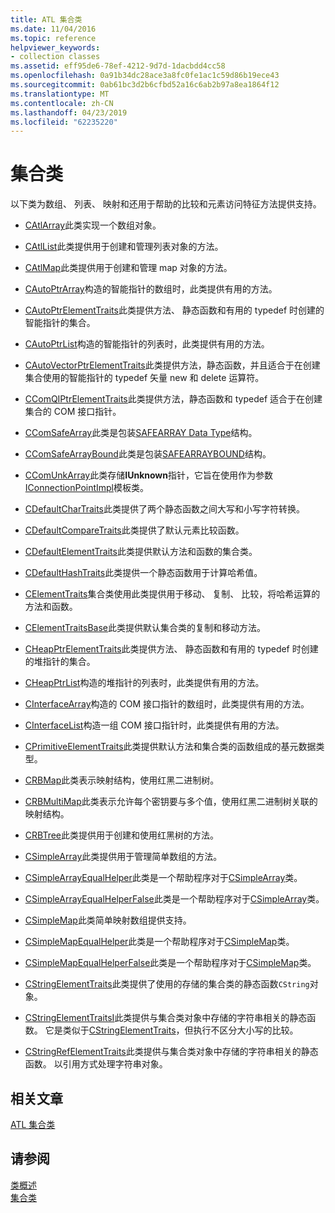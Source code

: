```yaml
---
title: ATL 集合类
ms.date: 11/04/2016
ms.topic: reference
helpviewer_keywords:
- collection classes
ms.assetid: eff95de6-78ef-4212-9d7d-1dacbdd4cc58
ms.openlocfilehash: 0a91b34dc28ace3a8fc0fe1ac1c59d86b19ece43
ms.sourcegitcommit: 0ab61bc3d2b6cfbd52a16c6ab2b97a8ea1864f12
ms.translationtype: MT
ms.contentlocale: zh-CN
ms.lasthandoff: 04/23/2019
ms.locfileid: "62235220"
---
```

# <a name="collection-classes"></a>集合类

以下类为数组、 列表、 映射和还用于帮助的比较和元素访问特征方法提供支持。

- [CAtlArray](../atl/reference/catlarray-class.md)此类实现一个数组对象。

- [CAtlList](../atl/reference/catllist-class.md)此类提供用于创建和管理列表对象的方法。

- [CAtlMap](../atl/reference/catlmap-class.md)此类提供用于创建和管理 map 对象的方法。

- [CAutoPtrArray](../atl/reference/cautoptrarray-class.md)构造的智能指针的数组时，此类提供有用的方法。

- [CAutoPtrElementTraits](../atl/reference/cautoptrelementtraits-class.md)此类提供方法、 静态函数和有用的 typedef 时创建的智能指针的集合。

- [CAutoPtrList](../atl/reference/cautoptrlist-class.md)构造的智能指针的列表时，此类提供有用的方法。

- [CAutoVectorPtrElementTraits](../atl/reference/cautovectorptrelementtraits-class.md)此类提供方法，静态函数，并且适合于在创建集合使用的智能指针的 typedef 矢量 new 和 delete 运算符。

- [CComQIPtrElementTraits](../atl/reference/ccomqiptrelementtraits-class.md)此类提供方法，静态函数和 typedef 适合于在创建集合的 COM 接口指针。

- [CComSafeArray](../atl/reference/ccomsafearray-class.md)此类是包装[SAFEARRAY Data Type](/windows/desktop/api/oaidl/ns-oaidl-tagsafearray)结构。

- [CComSafeArrayBound](../atl/reference/ccomsafearraybound-class.md)此类是包装[SAFEARRAYBOUND](/windows/desktop/api/oaidl/ns-oaidl-tagsafearraybound)结构。

- [CComUnkArray](../atl/reference/ccomunkarray-class.md)此类存储**IUnknown**指针，它旨在使用作为参数[IConnectionPointImpl](../atl/reference/iconnectionpointimpl-class.md)模板类。

- [CDefaultCharTraits](../atl/reference/cdefaultchartraits-class.md)此类提供了两个静态函数之间大写和小写字符转换。

- [CDefaultCompareTraits](../atl/reference/cdefaultcomparetraits-class.md)此类提供了默认元素比较函数。

- [CDefaultElementTraits](../atl/reference/cdefaultelementtraits-class.md)此类提供默认方法和函数的集合类。

- [CDefaultHashTraits](../atl/reference/cdefaulthashtraits-class.md)此类提供一个静态函数用于计算哈希值。

- [CElementTraits](../atl/reference/celementtraits-class.md)集合类使用此类提供用于移动、 复制、 比较，将哈希运算的方法和函数。

- [CElementTraitsBase](../atl/reference/celementtraitsbase-class.md)此类提供默认集合类的复制和移动方法。

- [CHeapPtrElementTraits](../atl/reference/cheapptrelementtraits-class.md)此类提供方法、 静态函数和有用的 typedef 时创建的堆指针的集合。

- [CHeapPtrList](../atl/reference/cheapptrlist-class.md)构造的堆指针的列表时，此类提供有用的方法。

- [CInterfaceArray](../atl/reference/cinterfacearray-class.md)构造的 COM 接口指针的数组时，此类提供有用的方法。

- [CInterfaceList](../atl/reference/cinterfacelist-class.md)构造一组 COM 接口指针时，此类提供有用的方法。

- [CPrimitiveElementTraits](../atl/reference/cprimitiveelementtraits-class.md)此类提供默认方法和集合类的函数组成的基元数据类型。

- [CRBMap](../atl/reference/crbmap-class.md)此类表示映射结构，使用红黑二进制树。

- [CRBMultiMap](../atl/reference/crbmultimap-class.md)此类表示允许每个密钥要与多个值，使用红黑二进制树关联的映射结构。

- [CRBTree](../atl/reference/crbtree-class.md)此类提供用于创建和使用红黑树的方法。

- [CSimpleArray](../atl/reference/csimplearray-class.md)此类提供用于管理简单数组的方法。

- [CSimpleArrayEqualHelper](../atl/reference/csimplearrayequalhelper-class.md)此类是一个帮助程序对于[CSimpleArray](../atl/reference/csimplearray-class.md)类。

- [CSimpleArrayEqualHelperFalse](../atl/reference/csimplearrayequalhelperfalse-class.md)此类是一个帮助程序对于[CSimpleArray](../atl/reference/csimplearray-class.md)类。

- [CSimpleMap](../atl/reference/csimplemap-class.md)此类简单映射数组提供支持。

- [CSimpleMapEqualHelper](../atl/reference/csimplemapequalhelper-class.md)此类是一个帮助程序对于[CSimpleMap](../atl/reference/csimplemap-class.md)类。

- [CSimpleMapEqualHelperFalse](../atl/reference/csimplemapequalhelperfalse-class.md)此类是一个帮助程序对于[CSimpleMap](../atl/reference/csimplemap-class.md)类。

- [CStringElementTraits](../atl/reference/cstringelementtraits-class.md)此类提供了使用的存储的集合类的静态函数`CString`对象。

- [CStringElementTraitsI](../atl/reference/cstringelementtraitsi-class.md)此类提供与集合类对象中存储的字符串相关的静态函数。 它是类似于[CStringElementTraits](../atl/reference/cstringelementtraits-class.md)，但执行不区分大小写的比较。

- [CStringRefElementTraits](../atl/reference/cstringrefelementtraits-class.md)此类提供与集合类对象中存储的字符串相关的静态函数。 以引用方式处理字符串对象。

## <a name="related-articles"></a>相关文章

[ATL 集合类](../atl/atl-collection-classes.md)

## <a name="see-also"></a>请参阅

[类概述](../atl/atl-class-overview.md)<br/>
[集合类](../atl/atl-collection-classes.md)
